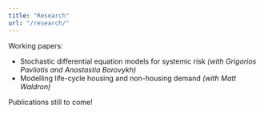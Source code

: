 ```yaml
---
title: "Research"
url: "/research/"
---
```


Working papers:
- Stochastic differential equation models for systemic risk *(with Grigorios Pavliotis and Anastastia Borovykh)*
- Modelling life-cycle housing and non-housing demand *(with Matt Waldron)* 

Publications still to come!